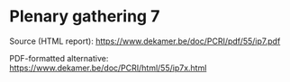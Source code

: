 # Plenary gathering 7

Source (HTML report): https://www.dekamer.be/doc/PCRI/pdf/55/ip7.pdf

PDF-formatted alternative: https://www.dekamer.be/doc/PCRI/html/55/ip7x.html

